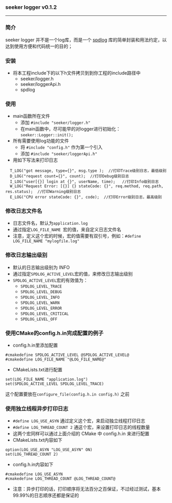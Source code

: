 ### seeker logger v0.1.2
---
### 简介
seeker logger 并不是一个log库，而是一个 [spdlog](https://github.com/gabime/spdlog) 库的简单封装和用法约定，以达到使用方便和代码统一的目的；  

### 安装
- 将本工程include下的以下h文件拷贝到到你工程的include路径中
  - seeker/logger.h
  - seeker/loggerApi.h
  - spdlog

### 使用
- main函数所在文件
  - 添加 `#include "seeker/logger.h"`
  - 在main函数中，尽可能早的对logger进行初始化：`seeker::Logger::init();`
- 所有需要使用log功能的文件
  - 将 `#include "config.h"` 作为第一个引入
  - 添加 `#include "seeker/loggerApi.h"`
- 用如下写法来打印日志
```
  T_LOG("got message, type={}", msg.type );  //打印Trace级别日志，最低级别
  D_LOG("request count={}", count);  //打印Debug级别日志
  I_LOG("user[{}] login at {}", userName, time);   //打印Info级别日志
  W_LOG("Request Error: [{}] {} stateCode: {}", req.method, req.path, res.status);  //打印Warning级别日志
  E_LOG("CPU error stateCode: {}", code);  //打印Error级别日志，最高级别
```

### 修改日志文件名
- 日志文件名，默认为`application.log`
- 通过指定`LOG_FILE_NAME `宏的值，来自定义日志文件名
- 注意，定义这个宏的时候，宏的值需要有双引号，例如：`#define LOG_FILE_NAME "mylogfile.log"`

### 修改日志输出级别
- 默认的日志输出级别为 INFO
- 通过指定`SPDLOG_ACTIVE_LEVEL`宏的值，来修改日志输出级别
- `SPDLOG_ACTIVE_LEVEL`宏的有效值为：
  - `SPDLOG_LEVEL_TRACE`
  - `SPDLOG_LEVEL_DEBUG`
  - `SPDLOG_LEVEL_INFO`
  - `SPDLOG_LEVEL_WARN`
  - `SPDLOG_LEVEL_ERROR`
  - `SPDLOG_LEVEL_CRITICAL`
  - `SPDLOG_LEVEL_OFF`

### 使用CMake的config.h.in完成配置的例子
- config.h.in里添加配置
```
#cmakedefine SPDLOG_ACTIVE_LEVEL @SPDLOG_ACTIVE_LEVEL@
#cmakedefine LOG_FILE_NAME "@LOG_FILE_NAME@"
```
- CMakeLists.txt进行配置
```
set(LOG_FILE_NAME "application.log")
set(SPDLOG_ACTIVE_LEVEL SPDLOG_LEVEL_TRACE)
```
这个配置要放在`configure_file(config.h.in config.h)` 之前



### 使用独立线程异步打印日志
- `#define LOG_USE_ASYN` 通过定义这个宏，来启动独立线程打印日志
- `#define LOG_THREAD_COUNT 2` 通这个宏，来设置打印日志的线程数量
- 这两个宏同样可以通过上面介绍的 CMake 中 config.h.in 来进行配置
- CMakeLists.txt内容如下
```
option(LOG_USE_ASYN "LOG_USE_ASYN" ON)
set(LOG_THREAD_COUNT 2)
```
- config.h.in内容如下
```
#cmakedefine LOG_USE_ASYN
#cmakedefine LOG_THREAD_COUNT @LOG_THREAD_COUNT@
```
- 注意：异步打印的话，打印顺序将无法百分之百保证，不过经过测试，基本99.99%的日志顺序还都是保证的




